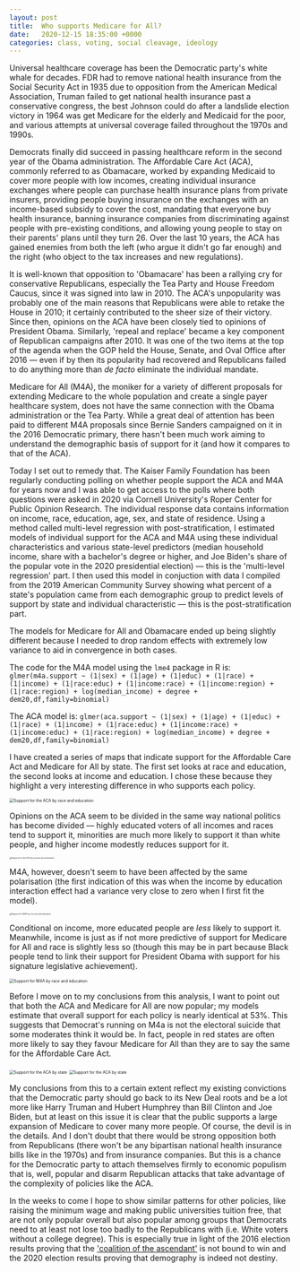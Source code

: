 ```yaml
---
layout: post
title:  Who supports Medicare for All? 
date:   2020-12-15 18:35:00 +0000
categories: class, voting, social cleavage, ideology
---
```


Universal healthcare coverage has been the Democratic party's white whale for decades. FDR had to remove national health insurance from the Social Security Act in 1935 due to opposition from the American Medical Association, Truman failed to get national health insurance past a conservative congress, the best Johnson could do after a landslide election victory in 1964 was get Medicare for the elderly and Medicaid for the poor, and various attempts at universal coverage failed throughout the 1970s and 1990s.

Democrats finally did succeed in passing healthcare reform in the second year of the Obama administration. The Affordable Care Act (ACA), commonly referred to as Obamacare, worked by expanding Medicaid to cover more people with low incomes, creating individual insurance exchanges where people can purchase health insurance plans from private insurers, providing people buying insurance on the exchanges with an income-based subsidy to cover the cost, mandating that everyone buy health insurance, banning insurance companies from discriminating against people with pre-existing conditions, and allowing young people to stay on their parents' plans until they turn 26. Over the last 10 years, the ACA has gained enemies from both the left (who argue it didn't go far enough) and the right (who object to the tax increases and new regulations). 

It is well-known that opposition to 'Obamacare' has been a rallying cry for conservative Republicans, especially the Tea Party and House Freedom Caucus, since it was signed into law in 2010. The ACA's unpopularity was probably one of the main reasons that Republicans were able to retake the House in 2010; it certainly contributed to the sheer size of their victory. Since then, opinions on the ACA have been closely tied to opinions of President Obama. Similarly, 'repeal and replace' became a key component of Republican campaigns after 2010. It was one of the two items at the top of the agenda when the GOP held the House, Senate, and Oval Office after 2016 &mdash; even if by then its popularity had recovered and Republicans failed to do anything more than *de facto* eliminate the individual mandate.

Medicare for All (M4A), the moniker for a variety of different proposals for extending Medicare to the whole population and create a single payer healthcare system, does not have the same connection with the Obama administration or the Tea Party. While a great deal of attention has been paid to different M4A proposals since Bernie Sanders campaigned on it in the 2016 Democratic primary, there hasn't been much work aiming to understand the demographic basis of support for it (and how it compares to that of the ACA).

Today I set out to remedy that. The Kaiser Family Foundation has been regularly conducting polling on whether people support the ACA and M4A for years now and I was able to get access to the polls where both questions were asked in 2020 via Cornell University's Roper Center for Public Opinion Research. The individual response data contains information on income, race, education, age, sex, and state of residence. Using a method called multi-level regression with post-stratification, I estimated models of individual support for the ACA and M4A using these individual characteristics and various state-level predictors (median household income, share with a bachelor's degree or higher, and Joe Biden's share of the popular vote in the 2020 presidential election) &mdash; this is the 'multi-level regression' part. I then used this model in conjuction with data I compiled from the 2019 American Community Survey showing what percent of a state's population came from each demographic group to predict levels of support by state and individual characteristic &mdash; this is the post-stratification part.

The models for Medicare for All and Obamacare ended up being slightly different because I needed to drop random effects with extremely low variance to aid in convergence in both cases.

The code for the M4A model using the `lme4` package in R is: `glmer(m4a.support ~ (1|sex) + (1|age) + (1|educ) + (1|race) + (1|income) + (1|race:educ) + (1|income:race) + (1|income:region) + (1|race:region) + log(median_income) + degree + dem20,df,family=binomial)`

The ACA model is: `glmer(aca.support ~ (1|sex) + (1|age) + (1|educ) + (1|race) + (1|income) + (1|race:educ) + (1|income:race) + (1|income:educ) + (1|race:region) + log(median_income) + degree + dem20,df,family=binomial)`

I have created a series of maps that indicate support for the Affordable Care Act and Medicare for All by state. The first set looks at race and education, the second looks at income and education. I chose these because they highlight a very interesting difference in who supports each policy. 

<img src="{{site.baseurl}}/assets/img/aca_race_education.png" alt="Support for the ACA by race and education" style="zoom:50%;" />

Opinions on the ACA seem to be divided in the same way national politics has become divided &mdash; highly educated voters of all incomes and races tend to support it, minorities are much more likely to support it than white people, and higher income modestly reduces support for it. 

<img src="{{site.baseurl}}/assets/img/aca_income_education.png" alt="Support for the ACA by income and education" style="zoom:25%;" />

M4A, however, doesn't seem to have been affected by the same polarisation (the first indication of this was when the income by education interaction effect had a variance very close to zero when I first fit the model).

<img src="{{site.baseurl}}/assets/img/m4a_income_education.png" alt="Support for M4A by income and education" style="zoom:25%;" />

Conditional on income, more educated people are *less* likely to support it. Meanwhile, income is just as if not more predictive of support for Medicare for All and race is slightly less so (though this may be in part because Black people tend to link their support for President Obama with support for his signature legislative achievement).

<img src="{{site.baseurl}}/assets/img/m4a_race_education.png" alt="Support for M4A by race and education" style="zoom:50%;" />

Before I move on to my conclusions from this analysis, I want to point out that both the ACA and Medicare for All are now popular; my models estimate that overall support for each policy is nearly identical at 53%. This suggests that Democrat's running on M4a is not the electoral suicide that some moderates think it would be. In fact, people in red states are often more likely to say they favour Medicare for All than they are to say the same for the Affordable Care Act.

<img src="{{site.baseurl}}/assets/img/aca_state.png" alt="Support for the ACA by state" style="zoom:50%;" />

<img src="{{site.baseurl}}/assets/img/m4a_state.png" alt="Support for the ACA by state" style="zoom:50%;" />

My conclusions from this to a certain extent reflect my existing convictions that the Democratic party should go back to its New Deal roots and be a lot more like Harry Truman and Hubert Humphrey than Bill Clinton and Joe Biden, but at least on this issue it is clear that the public supports a large expansion of Medicare to cover many more people. Of course, the devil is in the details. And I don't doubt that there would be strong opposition both from Republicans (there won't be any bipartisan national health insurance bills like in the 1970s) and from insurance companies. But this is a chance for the Democratic party to attach themselves firmly to economic populism that is, well, popular and disarm Republican attacks that take advantage of the complexity of policies like the ACA. 

In the weeks to come I hope to show similar patterns for other policies, like raising the minimum wage and making public universities tuition free, that are not only popular overall but also popular among groups that Democrats need to at least not lose too badly to the Republicans with (i.e. White voters without a college degree). This is especially true in light of the 2016 election results proving that the ['coalition of the ascendant'](https://cdn.americanprogress.org/wp-content/uploads/2012/12/ObamaCoalition-5.pdf) is not bound to win and the 2020 election results proving that demography is indeed not destiny.